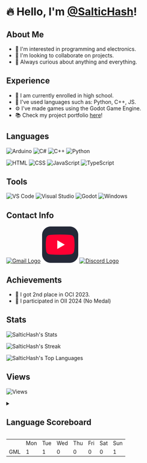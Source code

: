 # 🔥 Hello, I'm [@SalticHash](https://github.com/SalticHash)!

## About Me
- 👀 I'm interested in programming and electronics.
- 📜 I'm looking to collaborate on projects.
- 🔎 Always curious about anything and everything.

## Experience
- 🏫 I am currently enrolled in high school.
- 🐍 I've used languages such as: Python, C++, JS.
- ⚙️ I've made games using the Godot Game Engine.
- 📚 Check my project portfolio [here](https://saltichash.vercel.app/)!


## Languages
<img src="https://skillicons.dev/icons?i=arduino" alt="Arduino" title="Arduino"> <img src="https://skillicons.dev/icons?i=cs" alt="C#" title="C#"> <img src="https://skillicons.dev/icons?i=cpp" alt="C++" title="C++"> <img src="https://skillicons.dev/icons?i=py" alt="Python" title="Python">

<img src="https://skillicons.dev/icons?i=html" alt="HTML" title="HTML"> <img src="https://skillicons.dev/icons?i=css" alt="CSS" title="CSS"> <img src="https://skillicons.dev/icons?i=js" alt="JavaScript" title="JavaScript"> <img src="https://skillicons.dev/icons?i=ts" alt="TypeScript" title="TypeScript">

## Tools
<img src="https://skillicons.dev/icons?i=vscode" alt="VS Code" title="VS Code"> <img src="https://skillicons.dev/icons?i=visualstudio" alt="Visual Studio" title="Visual Studio"> <img src="https://skillicons.dev/icons?i=godot" alt="Godot" title="Godot"> <img src="https://skillicons.dev/icons?i=windows" alt="Windows" title="Windows">

## Contact Info
<a href="mailto:saltichash@gmail.com" title="Gmail">![Gmail Logo](https://skillicons.dev/icons?i=gmail)</a>
<a href="https://www.youtube.com/@SalticHash" title="Youtube">![Youtube Logo](./static/assets/icons/youtube.svg)</a>
<a href="https://discordapp.com/users/saltichash" title="Discord">![Discord Logo](https://skillicons.dev/icons?i=discord)</a>

## Achievements
- 🥈 I got 2nd place in OCI 2023.
- 🏅 I participated in OII 2024 (No Medal)

## Stats
![SalticHash's Stats](https://github-readme-stats.vercel.app/api?username=SalticHash&theme=dark&show_icons=true&hide_border=true&count_private=true&card_width=500)

![SalticHash's Streak](https://streak-stats.demolab.com/?user=SalticHash&theme=dark&hide_border=true&card_width=500&short_numbers=true)

![SalticHash's Top Languages](https://github-readme-stats.vercel.app/api/top-langs/?username=SalticHash&theme=dark&show_icons=true&hide_border=true&layout=compact&card_width=500)

## Views
![Views](https://profile-counter.glitch.me/SalticHash/count.svg)

<details>
    <summary><h2>Language Scoreboard</h2></summary>
    Displays how many days each programing language was used by days of the week.
    <ul>
        <li>Started counting on 26/1/2025</li>
        <li>Updated Daily</li>
    </ul>
</details>

<table>
    <tr>
        <td></td>
        <td>Mon</td>
        <td>Tue</td>
        <td>Wed</td>
        <td>Thu</td>
        <td>Fri</td>
        <td>Sat</td>
        <td>Sun</td>
    </tr>
        <tr>
            <td>GML</td>
            <td>1</td>
            <td>1</td>
            <td>0</td>
            <td>0</td>
            <td>0</td>
            <td>0</td>
            <td>1</td>
        </tr>
</table>

